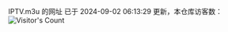 IPTV.m3u 的网址 已于 2024-09-02 06:13:29 更新，本仓库访客数：![Visitor's Count](https://profile-counter.glitch.me/hero1898_tv/count.svg)
